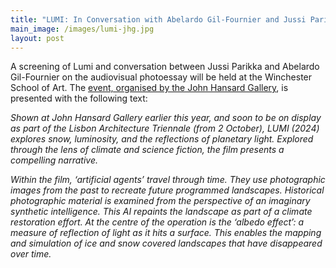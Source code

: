 ```yaml
---
title: "LUMI: In Conversation with Abelardo Gil-Fournier and Jussi Parikka"
main_image: /images/lumi-jhg.jpg
layout: post
---
```


A screening of Lumi and conversation between Jussi Parikka and Abelardo Gil-Fournier on the audiovisual photoessay will be held at the Winchester School of Art. The <a href="https://jhg.art/events/lumi-in-conversation/">event, organised by the John Hansard Gallery</a>, is presented with the following text:

*Shown at John Hansard Gallery earlier this year, and soon to be on display as part of the Lisbon Architecture Triennale (from 2 October), LUMI (2024) explores snow, luminosity, and the reflections of planetary light. Explored through the lens of climate and science fiction, the film presents a compelling narrative.*

*Within the film, ‘artificial agents’ travel through time. They use photographic images from the past to recreate future programmed landscapes. Historical photographic material is examined from the perspective of an imaginary synthetic intelligence. This AI repaints the landscape as part of a climate restoration effort. At the centre of the operation is the ‘albedo effect’: a measure of reflection of light as it hits a surface. This enables the mapping and simulation of ice and snow covered landscapes that have disappeared over time.*